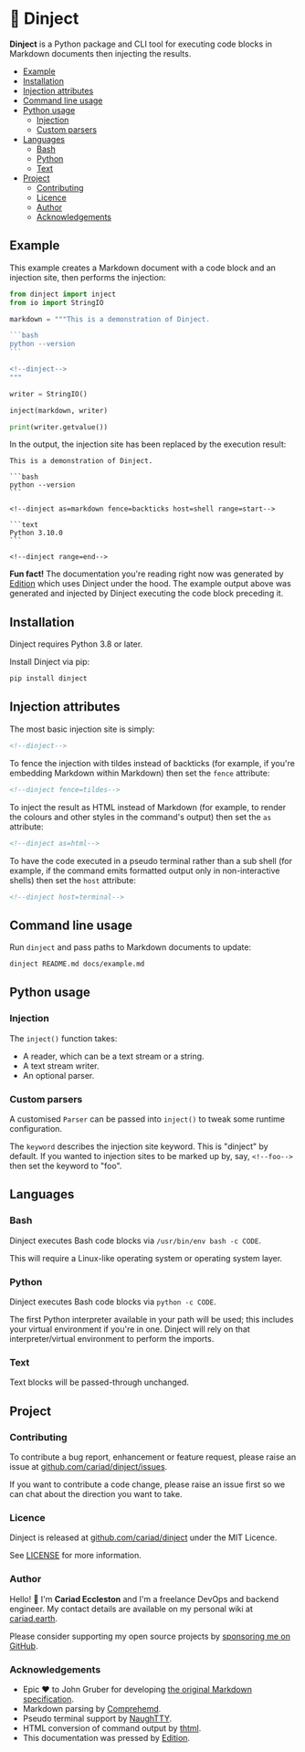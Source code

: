 # 🥪 Dinject

**Dinject** is a Python package and CLI tool for executing code blocks in Markdown documents then injecting the results.

- [Example](#example)
- [Installation](#installation)
- [Injection attributes](#injection-attributes)
- [Command line usage](#command-line-usage)
- [Python usage](#python-usage)
  - [Injection](#injection)
  - [Custom parsers](#custom-parsers)
- [Languages](#languages)
  - [Bash](#bash)
  - [Python](#python)
  - [Text](#text)
- [Project](#project)
  - [Contributing](#contributing)
  - [Licence](#licence)
  - [Author](#author)
  - [Acknowledgements](#acknowledgements)

## Example

This example creates a Markdown document with a code block and an injection site, then performs the injection:

~~~python
from dinject import inject
from io import StringIO

markdown = """This is a demonstration of Dinject.

```bash
python --version
```

<!--dinject-->
"""

writer = StringIO()

inject(markdown, writer)

print(writer.getvalue())
~~~

In the output, the injection site has been replaced by the execution result:

<!--edition-exec as=markdown fence=tildes host=shell range=start-->

~~~text
This is a demonstration of Dinject.

```bash
python --version
```

<!--dinject as=markdown fence=backticks host=shell range=start-->

```text
Python 3.10.0
```

<!--dinject range=end-->
~~~

<!--edition-exec range=end-->

**Fun fact!** The documentation you're reading right now was generated by [Edition](https://github.com/cariad/edition) which uses Dinject under the hood. The example output above was generated and injected by Dinject executing the code block preceding it.

## Installation

Dinject requires Python 3.8 or later.

Install Dinject via pip:

```bash
pip install dinject
```

## Injection attributes

The most basic injection site is simply:

```markdown
<!--dinject-->
```

To fence the injection with tildes instead of backticks (for example, if you're embedding Markdown within Markdown) then set the `fence` attribute:

```markdown
<!--dinject fence=tildes-->
```

To inject the result as HTML instead of Markdown (for example, to render the colours and other styles in the command's output) then set the `as` attribute:

```markdown
<!--dinject as=html-->
```

To have the code executed in a pseudo terminal rather than a sub shell (for example, if the command emits formatted output only in non-interactive shells) then set the `host` attribute:

```markdown
<!--dinject host=terminal-->
```

## Command line usage

Run `dinject` and pass paths to Markdown documents to update:

```bash
dinject README.md docs/example.md
```

## Python usage

### Injection

The `inject()` function takes:

- A reader, which can be a text stream or a string.
- A text stream writer.
- An optional parser.

### Custom parsers

A customised `Parser` can be passed into `inject()` to tweak some runtime configuration.

The `keyword` describes the injection site keyword. This is "dinject" by default. If you wanted to injection sites to be marked up by, say, `<!--foo-->` then set the keyword to "foo".

## Languages

### Bash

Dinject executes Bash code blocks via `/usr/bin/env bash -c CODE`.

This will require a Linux-like operating system or operating system layer.

### Python

Dinject executes Bash code blocks via `python -c CODE`.

The first Python interpreter available in your path will be used; this includes your virtual environment if you're in one. Dinject will rely on that interpreter/virtual environment to perform the imports.

### Text

Text blocks will be passed-through unchanged.

## Project

### Contributing

To contribute a bug report, enhancement or feature request, please raise an issue at [github.com/cariad/dinject/issues](https://github.com/cariad/dinject/issues).

If you want to contribute a code change, please raise an issue first so we can chat about the direction you want to take.

### Licence

Dinject is released at [github.com/cariad/dinject](https://github.com/cariad/dinject) under the MIT Licence.

See [LICENSE](https://github.com/cariad/dinject/blob/main/LICENSE) for more information.

### Author

Hello! 👋 I'm **Cariad Eccleston** and I'm a freelance DevOps and backend engineer. My contact details are available on my personal wiki at [cariad.earth](https://cariad.earth).

Please consider supporting my open source projects by [sponsoring me on GitHub](https://github.com/sponsors/cariad/).

### Acknowledgements

- Epic ❤️ to John Gruber for developing [the original Markdown specification](https://daringfireball.net/projects/markdown/).
- Markdown parsing by [Comprehemd](https://github.com/cariad/comprehemd).
- Pseudo terminal support by [NaughTTY](https://github.com/cariad/naughtty).
- HTML conversion of command output by [thtml](https://github.com/cariad/thtml).
- This documentation was pressed by [Edition](https://github.com/cariad/edition).
